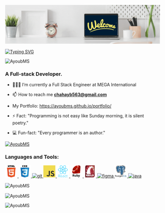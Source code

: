 ![Banner](./Banner.gif)


[![Typing SVG](https://readme-typing-svg.herokuapp.com?color=%2336BCF7&lines=+Hello+%F0%9F%98%80;I'm+Ayoub+Chahir......;I+am+a+Software+Developer;Nice+to+meet+you+!%F0%9F%91%8B)](https://git.io/typing-svg)


<p align="left"> <img src="https://komarev.com/ghpvc/?username=AyoubMS&label=Profile%20views&color=0e75b6&style=flat" alt="AyoubMS" /> </p>

<h3 align="left">A Full-stack Developer.</h3>

- 👨🏾‍💻 I’m currently a Full Stack Engineer at MEGA International

- 📫 How to reach me **chahayb563@gmail.com**

- My Portfolio: https://ayoubms.github.io/portfolio/

- ⚡ Fact: "Programming is not easy like Sunday morning, it is silent poetry."

- 💻 Fun-fact: "Every programmer is an author."


<p align="left"> <a href="https://github.com/ryo-ma/github-profile-trophy"><img src="https://github-profile-trophy.vercel.app/?username=AyoubMS&theme=nord&row=1&column=6" alt="AyoubMS" /></a> </p>

<h3 align="left"> Languages and Tools:</h3>
<p> 
 <a href="https://www.w3.org/html/" target="_blank"> <img src="https://raw.githubusercontent.com/devicons/devicon/master/icons/html5/html5-original-wordmark.svg" alt="html5" width="40" height="40"/> </a> <a href="https://www.w3schools.com/css/" target="_blank"> <img src="https://raw.githubusercontent.com/devicons/devicon/master/icons/css3/css3-original-wordmark.svg" alt="css3" width="40" height="40"/> </a>
 <a href="https://git-scm.com/" target="_blank"> <img src="https://www.vectorlogo.zone/logos/git-scm/git-scm-icon.svg" alt="git" width="40" height="40"/> </a> 
 <a href="https://developer.mozilla.org/en-US/docs/Web/JavaScript" target="_blank"> <img src="https://raw.githubusercontent.com/devicons/devicon/master/icons/javascript/javascript-original.svg" alt="javascript" width="40" height="40"/> </a>
   <a href="https://reactjs.org/" target="_blank"> <img src="https://raw.githubusercontent.com/devicons/devicon/master/icons/react/react-original-wordmark.svg" alt="react" width="40" height="40"/> </a> 
   <a href="https://rubyonrails.org/" target="_blank"> <img src="https://raw.githubusercontent.com/devicons/devicon/master/icons/ruby/ruby-original-wordmark.svg" alt="rails" width="40" height="40"/> </a> 
   <a href="https://rubyonrails.org/" target="_blank"> <img src="https://raw.githubusercontent.com/devicons/devicon/master/icons/rails/rails-original-wordmark.svg" alt="rails" width="40" height="40"/> </a> 
 <a href="https://www.figma.com/" target="_blank"> <img src="https://raw.githubusercontent.com/rahul-jha98/github_readme_icons/main/language_and_tools/square/figma/figma.svg" alt="figma" height='42px'/> </a>
 <a href="https://www.postgresql.org" target="_blank" rel="noreferrer"> <img src="https://raw.githubusercontent.com/devicons/devicon/master/icons/postgresql/postgresql-original-wordmark.svg" alt="postgresql" width="40" height="40"/> </a>
 <a href="https://www.java.com/fr/" target="_blank" rel="noreferrer"> <img src="
            <img src="https://github.com/devicons/devicon/blob/master/icons/java/java-original.svg" alt="java" width="40" height="40"/> </a>
   </p>

   <p >
   <img align="center" src="https://github-readme-stats.vercel.app/api?username=AyoubMS&show_icons=true&locale=en&theme=tokyonight" alt="AyoubMS" />
   </p>

   <p><img align="center" src="https://github-readme-streak-stats.herokuapp.com/?user=AyoubMS&theme=tokyonight" alt="AyoubMS" /></p>

   <p><img align="left" src="https://github-readme-stats.vercel.app/api/top-langs?username=AyoubMS&show_icons=true&locale=en&layout=compact&theme=tokyonight" alt="AyoubMS" /></p>
   
